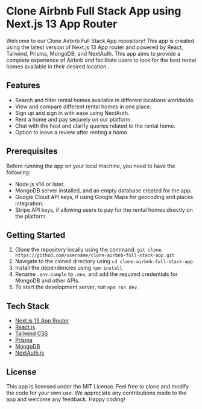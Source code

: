 # Clone Airbnb Full Stack App using Next.js 13 App Router

Welcome to our Clone Airbnb Full Stack App repository! This app is created using the latest version of Next.js 13 App router and powered by React, Tailwind, Prisma, MongoDB, and NextAuth. This app aims to provide a complete experience of Airbnb and facilitate users to look for the best rental homes available in their desired location..

## Features

- Search and filter rental homes available in different locations worldwide.
- View and compare different rental homes in one place.
- Sign up and sign in with ease using NextAuth.
- Rent a home and pay securely on our platform.
- Chat with the host and clarify queries related to the rental home.
- Option to leave a review after renting a home.

## Prerequisites

Before running the app on your local machine, you need to have the following:

- Node.js v14 or later.
- MongoDB server installed, and an empty database created for the app.
- Google Cloud API keys, if using Google Maps for geocoding and places integration.
- Stripe API keys, if allowing users to pay for the rental homes directly on the platform.

## Getting Started

1. Clone the repository locally using the command: `git clone https://github.com/username/clone-airbnb-full-stack-app.git`
2. Navigate to the cloned directory using `cd clone-airbnb-full-stack-app`
3. Install the dependencies using `npm install`
4. Rename `.env.sample` to `.env`, and add the required credentials for MongoDB and other APIs.
5. To start the development server, run `npm run dev`.

## Tech Stack

- [Next.js 13 App Router](https://nextjs.org/)
- [React.js](https://reactjs.org/)
- [Tailwind CSS](https://tailwindcss.com/)
- [Prisma](https://www.prisma.io/)
- [MongoDB](https://www.mongodb.com/)
- [NextAuth.js](https://next-auth.js.org/)

## License

This app is licensed under the MIT License. Feel free to clone and modify the code for your own use. We appreciate any contributions made to the app and welcome any feedback. Happy coding!

